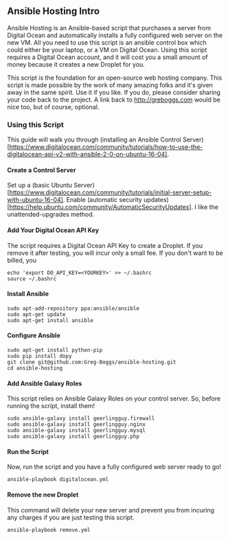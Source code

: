 ## Ansible Hosting Intro

Ansible Hosting is an Ansible-based script that purchases a server from Digital Ocean and automatically installs a fully
configured web server on the new VM. All you need to use this script is an ansible control box which could either be your
laptop, or a VM on Digital Ocean. Using this script requires a Digital Ocean account, and it will cost you a small amount 
of money because it creates a new Droplet for you.

This script is the foundation for an open-source web hosting company. This script is made possible by the work of many
amazing folks and it's given away in the same spirit. Use it if you like. If you do, please consider sharing
your code back to the project. A link back to http://greboggs.com would be nice too, but of course, optional.

### Using this Script

This guide will walk you through (installing an Ansible Control Server)[https://www.digitalocean.com/community/tutorials/how-to-use-the-digitalocean-api-v2-with-ansible-2-0-on-ubuntu-16-04]. 

#### Create a Control Server

Set up a (basic Ubuntu Server)[https://www.digitalocean.com/community/tutorials/initial-server-setup-with-ubuntu-16-04].
Enable (automatic security updates)[https://help.ubuntu.com/community/AutomaticSecurityUpdates]. I like the unattended-upgrades 
 method.
 
#### Add Your Digital Ocean API Key

The script requires a Digital Ocean API Key to create a Droplet. If you remove it after testing, you will incur only a
small fee. If you don't want to be billed, you 

    echo 'export DO_API_KEY=<YOURKEY>' >> ~/.bashrc
    source ~/.bashrc
    
#### Install Ansible

    sudo apt-add-repository ppa:ansible/ansible
    sudo apt-get update
    sudo apt-get install ansible

#### Configure Ansible

    sudo apt-get install python-pip
    sudo pip install dopy
    git clone git@github.com:Greg-Boggs/ansible-hosting.git
    cd ansible-hosting
    
#### Add Ansible Galaxy Roles

This script relies on Ansible Galaxy Roles on your control server. So, before running the script, install them!

    sudo ansible-galaxy install geerlingguy.firewall
    sudo ansible-galaxy install geerlingguy.nginx
    sudo ansible-galaxy install geerlingguy.mysql
    sudo ansible-galaxy install geerlingguy.php
    
#### Run the Script

Now, run the script and you have a fully configured web server ready to go!

    ansible-playbook digitalocean.yml

#### Remove the new Droplet

This command will delete your new server and prevent you from incuring any charges if you are just testing this script.

    ansible-playbook remove.yml
    